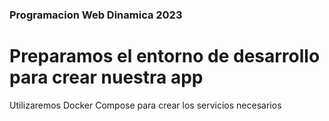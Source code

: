 ### Programacion Web Dinamica 2023
# Preparamos el entorno de desarrollo para crear nuestra app
Utilizaremos Docker Compose para crear los servicios necesarios 
